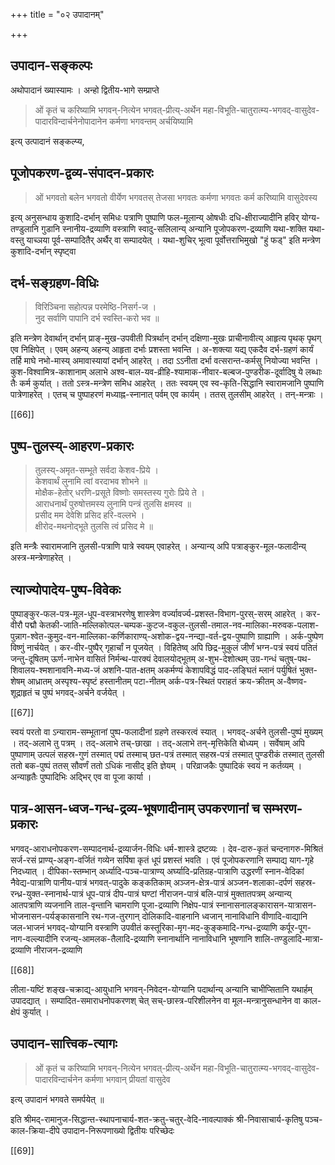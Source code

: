 +++
title = "०२ उपादानम्"

+++

## उपादान-सङ्कल्पः

अथोपादानं ख्यास्यामः । अन्हो द्वितीय-भागे सम्प्राप्ते 

> ओं कृतं च करिष्यामि भगवन्-नित्येन भगवत्-प्रीत्य्-अर्थेन महा-विभूति-चातुरात्म्य-भगवद्-वासुदेव-पादारविन्दार्चनेनोपादानेन कर्मणा भगवन्तम् अर्चयिष्यामि 

इत्य् उत्पादानं सङ्कल्प्य,

## पूजोपकरण-द्वव्य-संपादन-प्रकारः

> ओं भगवतो बलेन भगवतो वीर्येण भगवतस् तेजसा भगवतः कर्मणा भगवतः कर्म करिष्यामि वासुदेवस्य 

इत्य् अनुसन्धाय कुशादि-दर्भान् समिधः पत्राणि पुष्पाणि फल-मूलान्य् ओषधीः दधि-क्षीराज्यादीनि हविर् योग्य-तण्डुलानि गुडानि स्नानीय-द्रव्याणि वस्त्राणि स्वादु-सलिलान्य् अन्यानि पूजोपकरण-द्रव्याणि यथा-शक्ति यथा-वस्तु याच्ञया पूर्व-सम्पादितैर् अर्थैर् वा सम्पादयेत् । यथा-शुचिर् भूत्वा पूर्वोत्तराभिमुखो "हुं फड्" इति मन्त्रेण कुशादि-दर्भान् स्पृष्ट्वा 

## दर्भ-सङ्ग्रहण-विधिः

> विरिञ्चिना सहोत्पन्न परमेष्ठि-निसर्ग-ज ।  
नुद सर्वाणि पापानि दर्भ स्वस्ति-करो भव ॥  

इति मन्त्रेण देवार्थान् दर्भान् प्राङ्-मुख-उपवीती पित्रर्थान् दर्भान् दक्षिणा-मुखः प्राचीनावीत्य् आहृत्य पृथक् पृथग् एव निक्षिपेत् । एवम् अहन्य् अहन्य् आहृता दर्भाः प्रशस्ता भवन्ति । अ-शक्त्या यद्य् एकदैव दर्भ-ग्रहणं कार्यं तर्हि माघे नभो-मास्य् अमावास्यायां दर्भान् आहरेत् । तदा ऽऽनीता दर्भा वत्सरान्त-कर्मसु नियोज्या भवन्ति । कुश-विश्वामित्र-काशानाम् अलाभे अश्व-बाल-यव-व्रीहि-श्यामाक-नीवार-बल्बज-पुण्डरीक-दूर्वादिषु ये लब्धाः तैः कर्म कुर्यात् । ततो ऽस्त्र-मन्त्रेण समिध आहरेत् । ततः स्वयम् एव स्व-कृति-सिद्धानि स्वारामजानि पुष्पाणि पात्रेणाहरेत् । एतच् च पुष्पाहरणं मध्याह्न-स्नानात् पर्वम् एव कार्यम् । ततस् तुलसीम् आहरेत् । तन्-मन्त्राः ।

[[66]]

## पुष्प-तुलस्य्-आहरण-प्रकारः

> तुलस्य्-अमृत-सम्भूते सर्वदा केशव-प्रिये ।  
केशवार्थं लुनामि त्वां वरदाभव शोभने ॥  
मोक्षैक-हेतोर् धरणि-प्रसूते विष्णोः समस्तस्य गुरोः प्रिये ते ।  
आराधनार्थं पुरुषोत्तमस्य लुनामि पन्त्रं तुलसि क्षमस्व ॥  
प्रसीद मम देवेशि प्रसिद हरि-वल्लभे ।  
क्षीरोद-मथनोद्भूते तुलसि त्वं प्रसिद मे ॥

इति मन्त्रैः स्वारामजानि तुलसी-पत्राणि पात्रे स्वयम् एवाहरेत् । अन्यान्य् अपि पत्राङ्कुर-मूल-फलादीन्य् अस्त्र-मन्त्रेणाहरेत् ।

## त्याज्योपादेय-पुष्प-विवेकः

पुष्पाङ्कुर-फल-पत्र-मूल-धूप-वस्त्राभरणेषु शास्त्रेण वर्ज्यावर्ज्य-प्रशस्त-विभाग-पुरस्-सरम् आहरेत् । कर-वीरौ पद्मौ केतकी-जाति-मल्लिकोत्पल-चम्पक-कुटज-वकुल-तुलसी-तमाल-नव-मालिका-मरुवक-पलाश-पुन्नाग-श्वेत-कुमुद-वन-माल्लिका-कर्णिकाराण्य्-अशोक-द्वय-नन्द्या-वर्त-द्वय-पुष्पाणि ग्राह्याणि । अर्क-पुष्पेण विष्णुं नार्चयेत् । कर-वीर-पुष्पैर् गृहार्चां न पूजयेत् । विहितेष्व् अपि छिद्र-मुकुलं जीर्णं भग्न-पत्रं स्वयं पतितं जन्तु-दूषितम् ऊर्ण-नाभेन वासितं निर्मन्थ-पारक्यं देवालयोद्भूतम् अ-शुभ-देशोत्थम् उग्र-गन्धं चतुष्-पथ-शिवालय-श्मशानावनि-मध्य-जं अशनि-पात-क्षतम् अकर्मण्यं केशापविद्धं पाद-लङ्घितं म्लानं पर्युषितं भुक्त-शेषम् आध्रातम् अस्पृश्य-स्पृष्टं हस्तानीतम् पटा-नीतम् अर्क-पत्र-स्थितं पराहतं क्रय-क्रीतम् अ-वैष्णव-शूद्राहृतं च पुष्पं भगवद्-अर्चने वर्जयेत् । 

[[67]]

स्वयं परतो वा ऽन्याराम-सम्भूतानां पुष्प-फलादीनां ग्रहणे तस्करत्वं स्यात् । भगवद्-अर्चने तुलसी-पुष्पं मुख्यम् । तद्-अलाभे तु पत्रम् । तद्-अलाभे तच्-छाखा । तद्-अलाभे तन्-मृत्तिकेति बोध्यम् । सर्वेषाम् अपि पुष्पाणाम् उत्पलं सहस्र-गुणं तस्मात् पद्मं तस्माच् छत-पत्रं तस्मात् सहस्र-पत्रं तस्मात् पुण्डरीकं तस्मात् तुलसी ततो बक-पुष्पं ततस् सौवर्णं ततो ऽधिकं नासीद् इति ज्ञेयम् । परिव्राजकैः पुष्पादिकं स्वयं न कर्तव्यम् । अन्याहृतैः पुष्पादिभिः अद्भिर् एव वा पूजा कार्या ।

## पात्र-आसन-ध्वज-गन्ध-द्रव्य-भूषणादीनाम् उपकरणानां च सम्भरण-प्रकारः 

भगवद्-आराधनोपकरण-सम्पादनार्थ-द्रव्यार्जन-विधिः धर्म-शास्त्रे द्रष्टव्यः । देव-दारु-कृतं चन्दनागरु-मिश्रितं सर्ज-रसं प्राण्य्-अङ्ग-वर्जितं गव्येन सर्पिषा कृतं धूपं प्रशस्तं भवति । एवं पूजोपकरणानि सम्पाद्य याग-गृहे निदध्यात् । दीपिका-स्तम्भान् अर्ध्यादि-पञ्च-पात्राण्य् अर्घ्यादि-प्रतिग्रह-पात्राणि उद्धरणीं स्नान-वेदिकां नैवेद्य-पात्राणि पानीय-पात्रं भगवत्-पादुके कङ्कतिकाम् अञ्जन-क्षेत्र-पात्रं अञ्जन-शलाका-दर्पणं सहस्र-रन्ध्र-युक्त-स्नानार्थ-पात्रं धूप-पात्रं दीप-पात्रं घण्टां नीराजन-पात्रं बलि-पात्रं मुक्तातपत्रम् अन्यान्य् आतपत्राणि व्यजनानि ताल-वृन्तानि चामराणि पूजा-द्रव्याणि निक्षेप-पात्रं स्नानासनालङ्कारासन-यात्रासन-भोजनासन-पर्यङ्कासनानि रथ-गज-तुरगान् दोलिकादि-वाहनानि ध्वजान् नानाविधानि वीणादि-वाद्यानि जल-भाजनं भगवद्-योग्यानि वस्त्राणि उपवीतं कस्तूरिका-मृग-मद-कुङ्कमादि-गन्ध-द्रव्याणि कर्पूर-पूग-नाग-वल्ल्यादीनि रजन्य्-आमलक-तैलादि-द्रव्याणि स्नानार्थानि नानाविधानि भूषणानि शालि-तण्डुलादि-मात्रा-द्रव्याणि नीराजन-द्रव्याणि

[[68]]

लीला-यष्टिं शङ्ख-चक्राद्य्-आयुधानि भगवन्-निवेदन-योग्यानि पदार्थान्य् अन्यानि चाभीप्सितानि यथार्हम् उपादद्यात् । सम्पादित-समाराधनोपकरणश् चेत् सच्-छास्त्र-परिशीलनेन वा मूल-मन्त्रानुसन्धानेन वा काल-क्षेपं कुर्यात् ।

## उपादान-सात्त्विक-त्यागः 

> ओं कृतं च करिष्यामि भगवन्-नित्येन भगवत्-प्रीत्य्-अर्थेन महा-विभूति-चातुरात्म्य-भगवद्-वासुदेव-पादारविन्दार्चनेन कर्मणा भगवान् प्रीयतां वासुदेव 

इत्य् उपादानं भगवते समर्पयेत् ॥

इति श्रीमद्-रामानुज-सिद्धान्त-स्थापनाचार्य-शत-क्रतु-चतुर्-वेदि-नावल्पाक्कं श्री-निवासाचार्य-कृतिषु पञ्च-काल-क्रिया-दीपे उपादान-निरूपणाख्यो द्वितीयः परिच्छेदः

[[69]]